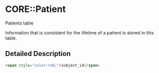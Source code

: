 # CORE::Patient

Patients table


Information that is consistent for the lifetime of a patient is stored in this table.

## Detailed Description

```html
<span style="color:red;">subject_id</span>
```
